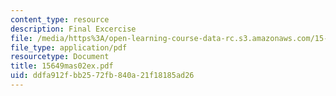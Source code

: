 ```yaml
---
content_type: resource
description: Final Excercise
file: /media/https%3A/open-learning-course-data-rc.s3.amazonaws.com/15-649-the-law-of-mergers-and-acquisitions-spring-2003/ddfa912fbb2572fb840a21f18185ad26_15649mas02ex.pdf
file_type: application/pdf
resourcetype: Document
title: 15649mas02ex.pdf
uid: ddfa912f-bb25-72fb-840a-21f18185ad26
---
```

